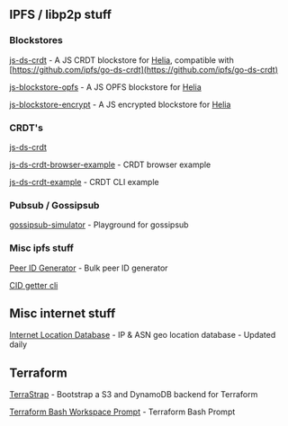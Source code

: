 ## IPFS / libp2p stuff

### Blockstores

[js-ds-crdt](https://github.com/dozyio/js-ds-crdt) - A JS CRDT blockstore for [Helia](https://github.com/ipfs/helia), compatible with [https://github.com/ipfs/go-ds-crdt](https://github.com/ipfs/go-ds-crdt)

[js-blockstore-opfs](https://github.com/dozyio/js-blockstore-opfs) - A JS OPFS blockstore for [Helia](https://github.com/ipfs/helia)

[js-blockstore-encrypt](https://github.com/dozyio/js-blockstore-encrypt) - A JS encrypted blockstore for [Helia](https://github.com/ipfs/helia)

### CRDT's

[js-ds-crdt](https://github.com/dozyio/js-ds-crdt)

[js-ds-crdt-browser-example](https://github.com/dozyio/js-ds-crdt-browser-example) - CRDT browser example

[js-ds-crdt-example](https://github.com/dozyio/js-ds-crdt-example) - CRDT CLI example

### Pubsub / Gossipsub

[gossipsub-simulator](https://github.com/dozyio/gossipsub-simulator) - Playground for gossipsub

### Misc ipfs stuff

[Peer ID Generator](https://github.com/dozyio/peer-id-generator) - Bulk peer ID generator

[CID getter cli](https://github.com/dozyio/cid-getter-cli)

## Misc internet stuff

[Internet Location Database](https://github.com/dozyio/inet-location-db) - IP & ASN geo location database - Updated daily

## Terraform

[TerraStrap](https://github.com/dozyio/terrastrap) - Bootstrap a S3 and DynamoDB backend for Terraform

[Terraform Bash Workspace Prompt](https://github.com/dozyio/terraform-bash-workspace-prompt) - Terraform Bash Prompt
